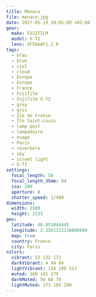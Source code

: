 ```yaml
---
title: Menace
file: menace.jpg
date: 2017-05-19 20:05:00 +02:00
gear:
  make: FUJIFILM
  model: X-T2
  lens: XF56mmF1.2 R
tags:
  - bleu
  - blue
  - ciel
  - cloud
  - Europa
  - Europe
  - France
  - Fujifilm
  - Fujifilm X-T2
  - grey
  - gris
  - Ile de France
  - Île Saint-Louis
  - lamp post
  - lampadaire
  - nuage
  - Paris
  - réverbère
  - sky
  - street light
  - X-T2
settings:
  focal_length: 56
  focal_length_35mm: 84
  iso: 200
  aperture: 8
  shutter_speed: 1/480
dimensions:
  width: 3500
  height: 2333
geo:
  latitude: 48.851044445
  longitude: 2.3561111116666664
  map: true
  country: France
  city: Paris
colors:
  vibrant: 52 132 172
  darkVibrant: 4 44 84
  lightVibrant: 156 188 211
  muted: 100 141 175
  darkMuted: 56 68 76
  lightMuted: 173 185 200
---
```



